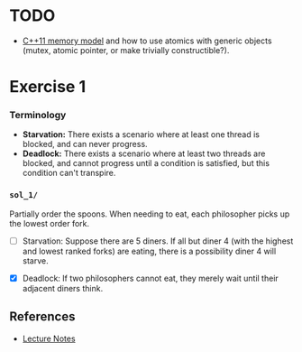 # TODO
* [C++11 memory model](https://stackoverflow.com/questions/26787086/atomic-pointers-in-c-and-passing-objects-between-threads)
and how to use atomics with generic objects (mutex, atomic pointer, or make trivially constructible?).
# Exercise 1
### Terminology
* __Starvation:__ There exists a scenario where at least one thread is blocked,
and can never progress. 
* __Deadlock:__ There exists a scenario where at least two threads are blocked, 
and cannot progress until a condition is satisfied, but this condition
can't transpire. 

### `sol_1/`
Partially order the spoons. When needing to eat, each philosopher picks up 
the lowest order fork. 
- [ ] Starvation: Suppose there are 5 diners. If all but diner 4 (with the
highest and lowest ranked forks) are eating, there is a possibility diner
4 will starve. 
- [x] Deadlock: If two philosophers cannot eat, they merely wait until their
adjacent diners think.


## References
* [Lecture Notes](http://web.eecs.utk.edu/~mbeck/classes/cs560/560/notes/Dphil/lecture.html)
